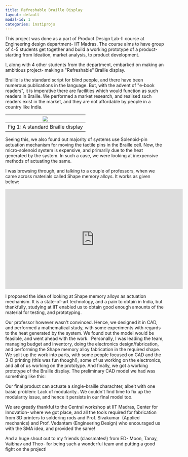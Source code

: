 ```yaml
---
title: Refreshable Braille Display
layout: default
modal-id: 1
categories: instiprojs
---
```

This project was done as a part of Product Design Lab-II course at Engineering design department- IIT Madras. The course aims to have group of 4-5 students get together and build a working prototype of a product- starting from Ideation, market analysis, to product development.

I, along with 4 other students from the department, embarked on making an ambitious project- making a "Refreshable" Braille display.

Braille is the standard script for blind people, and there have been numerous publications in the language. But, with the advent of "e-book readers", it is imperative there are facilities which would function as such readers in Braille. We performed a market research, and realised such readers exist in the market, and they are not affordable by people in a country like India.

| ![](https://www.nfb.org/images/nfb/publications/bm/bm12/bm1211/humanware-braille-display.gif) |
|:--:|
| Fig 1: A standard Braille display  |


Seeing this, we also found out majority of systems use Solenoid-pin actuation mechanism for moving the tactile pins in the Braille cell. Now, the micro-solenoid system is expensive, and primarily due to the heat generated by the system. In such a case, we were looking at inexpensive methods of actuating the same.

I was browsing through, and talking to a couple of professors, when we came across materials called Shape memory alloys. It works as given below:

<iframe width="560" height="315" src="https://www.youtube.com/embed/wI-qAxKJoSU" frameborder="0" allow="accelerometer; autoplay; encrypted-media; gyroscope; picture-in-picture" allowfullscreen> </iframe>

I proposed the idea of looking at Shape memory alloys as actuation mechanism. It is a state-of-art technology, and a pain to obtain in India, but thankfully, studying at IIT enabled us to obtain good enough amounts of the material for testing, and prototyping.

Our professor however wasn't convinced. Hence, we designed it in CAD, and performed a mathematical study, with some experiments with regards to the heat generated by the system. We found out the model would be feasible, and went ahead with the work.  Personally, I was leading the team, managing budget and inventory, doing the electronics design/fabrication, and performing the Shape memory alloy fabrication in the required shape. We split up the work into parts, with some people focused on CAD and the 3-D printing (this was fun though!), some of us working on the electronics, and all of us working on the prototype. And finally, we got a working prototype of the Braille display. The preliminary CAD model we had was something like this:


<!-- <iframe width="420" height="315" src="https://drive.google.com/file/d/0BzqIjN5cqcBCd0k0QjZoQU1Sbm43dTFoMDdzS2p0MHpRYnhF/view?usp=sharing" frameborder="0" > </iframe> -->

<!-- <centre>
| ![]({{site.url}}img/sma1.png) |
|:--:|
| Fig 1: A standard Braille display  |
</centre> -->

Our final product can actuate a single-braille charachter, albeit with one basic problem: Lack of modularity.. We couldn't find time to fix up the modularity issue, and hence it persists in our final model too.

We are greatly thankful to the Central workshop at IIT Madras, Center for Innovation- where we got place, and all the tools required for fabrication from 3D printers to soldering rods and Prof. Sivakumar  (Applied mechanics) and Prof. Vedantam (Engineering Design) who encouraged us with the SMA idea, and provided the same!

And a huge shout out to my friends (classmates!) from ED- Moon, Tanay, Vaibhav and Theo- for being such a wonderful team and putting a good fight on the project!
